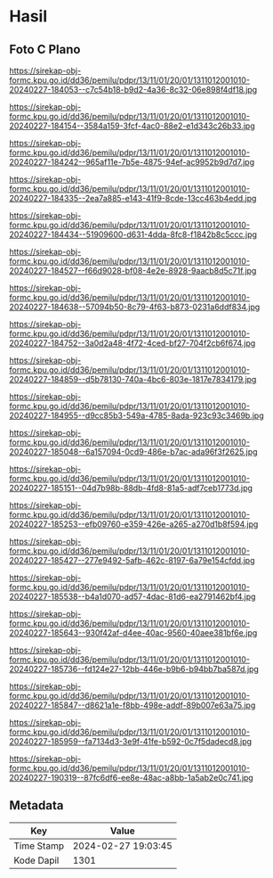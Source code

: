 # Hasil

## Foto C Plano

https://sirekap-obj-formc.kpu.go.id/dd36/pemilu/pdpr/13/11/01/20/01/1311012001010-20240227-184053--c7c54b18-b9d2-4a36-8c32-06e898f4df18.jpg

https://sirekap-obj-formc.kpu.go.id/dd36/pemilu/pdpr/13/11/01/20/01/1311012001010-20240227-184154--3584a159-3fcf-4ac0-88e2-e1d343c26b33.jpg

https://sirekap-obj-formc.kpu.go.id/dd36/pemilu/pdpr/13/11/01/20/01/1311012001010-20240227-184242--965af11e-7b5e-4875-94ef-ac9952b9d7d7.jpg

https://sirekap-obj-formc.kpu.go.id/dd36/pemilu/pdpr/13/11/01/20/01/1311012001010-20240227-184335--2ea7a885-e143-41f9-8cde-13cc463b4edd.jpg

https://sirekap-obj-formc.kpu.go.id/dd36/pemilu/pdpr/13/11/01/20/01/1311012001010-20240227-184434--51909600-d631-4dda-8fc8-f1842b8c5ccc.jpg

https://sirekap-obj-formc.kpu.go.id/dd36/pemilu/pdpr/13/11/01/20/01/1311012001010-20240227-184527--f66d9028-bf08-4e2e-8928-9aacb8d5c71f.jpg

https://sirekap-obj-formc.kpu.go.id/dd36/pemilu/pdpr/13/11/01/20/01/1311012001010-20240227-184638--57094b50-8c79-4f63-b873-0231a6ddf834.jpg

https://sirekap-obj-formc.kpu.go.id/dd36/pemilu/pdpr/13/11/01/20/01/1311012001010-20240227-184752--3a0d2a48-4f72-4ced-bf27-704f2cb6f674.jpg

https://sirekap-obj-formc.kpu.go.id/dd36/pemilu/pdpr/13/11/01/20/01/1311012001010-20240227-184859--d5b78130-740a-4bc6-803e-1817e7834179.jpg

https://sirekap-obj-formc.kpu.go.id/dd36/pemilu/pdpr/13/11/01/20/01/1311012001010-20240227-184955--d9cc85b3-549a-4785-8ada-923c93c3469b.jpg

https://sirekap-obj-formc.kpu.go.id/dd36/pemilu/pdpr/13/11/01/20/01/1311012001010-20240227-185048--6a157094-0cd9-486e-b7ac-ada96f3f2625.jpg

https://sirekap-obj-formc.kpu.go.id/dd36/pemilu/pdpr/13/11/01/20/01/1311012001010-20240227-185151--04d7b98b-88db-4fd8-81a5-adf7ceb1773d.jpg

https://sirekap-obj-formc.kpu.go.id/dd36/pemilu/pdpr/13/11/01/20/01/1311012001010-20240227-185253--efb09760-e359-426e-a265-a270d1b8f594.jpg

https://sirekap-obj-formc.kpu.go.id/dd36/pemilu/pdpr/13/11/01/20/01/1311012001010-20240227-185427--277e9492-5afb-462c-8197-6a79e154cfdd.jpg

https://sirekap-obj-formc.kpu.go.id/dd36/pemilu/pdpr/13/11/01/20/01/1311012001010-20240227-185538--b4a1d070-ad57-4dac-81d6-ea2791462bf4.jpg

https://sirekap-obj-formc.kpu.go.id/dd36/pemilu/pdpr/13/11/01/20/01/1311012001010-20240227-185643--930f42af-d4ee-40ac-9560-40aee381bf6e.jpg

https://sirekap-obj-formc.kpu.go.id/dd36/pemilu/pdpr/13/11/01/20/01/1311012001010-20240227-185736--fd124e27-12bb-446e-b9b6-b94bb7ba587d.jpg

https://sirekap-obj-formc.kpu.go.id/dd36/pemilu/pdpr/13/11/01/20/01/1311012001010-20240227-185847--d8621a1e-f8bb-498e-addf-89b007e63a75.jpg

https://sirekap-obj-formc.kpu.go.id/dd36/pemilu/pdpr/13/11/01/20/01/1311012001010-20240227-185959--fa7134d3-3e9f-41fe-b592-0c7f5dadecd8.jpg

https://sirekap-obj-formc.kpu.go.id/dd36/pemilu/pdpr/13/11/01/20/01/1311012001010-20240227-190319--87fc6df6-ee8e-48ac-a8bb-1a5ab2e0c741.jpg


## Metadata

| Key        | Value               |
| ---------- | ------------------- |
| Time Stamp | 2024-02-27 19:03:45 |
| Kode Dapil | 1301                |



